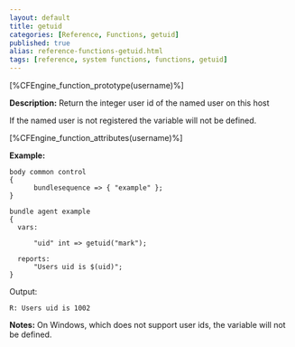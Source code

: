 ```yaml
---
layout: default
title: getuid
categories: [Reference, Functions, getuid]
published: true
alias: reference-functions-getuid.html
tags: [reference, system functions, functions, getuid]
---
```


[%CFEngine_function_prototype(username)%]

**Description:** Return the integer user id of the named user on this host

If the named user is not registered the variable will not be defined.

[%CFEngine_function_attributes(username)%]

**Example:**

```cf3
body common control
{
      bundlesequence => { "example" };
}

bundle agent example
{
  vars:

      "uid" int => getuid("mark");

  reports:
      "Users uid is $(uid)";
}
```

Output:

```
R: Users uid is 1002
```
**Notes:**
On Windows, which does not support user ids, the variable will not 
be defined.

